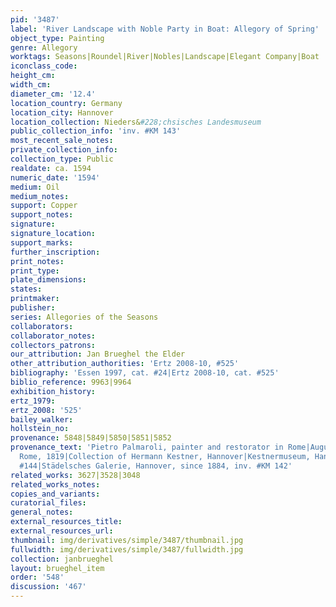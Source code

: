 ```yaml
---
pid: '3487'
label: 'River Landscape with Noble Party in Boat: Allegory of Spring'
object_type: Painting
genre: Allegory
worktags: Seasons|Roundel|River|Nobles|Landscape|Elegant Company|Boat
iconclass_code:
height_cm:
width_cm:
diameter_cm: '12.4'
location_country: Germany
location_city: Hannover
location_collection: Nieders&#228;chsisches Landesmuseum
public_collection_info: 'inv. #KM 143'
most_recent_sale_notes:
private_collection_info:
collection_type: Public
realdate: ca. 1594
numeric_date: '1594'
medium: Oil
medium_notes:
support: Copper
support_notes:
signature:
signature_location:
support_marks:
further_inscription:
print_notes:
print_type:
plate_dimensions:
states:
printmaker:
publisher:
series: Allegories of the Seasons
collaborators:
collaborator_notes:
collectors_patrons:
our_attribution: Jan Brueghel the Elder
other_attribution_authorities: 'Ertz 2008-10, #525'
bibliography: 'Essen 1997, cat. #24|Ertz 2008-10, cat. #525'
biblio_reference: 9963|9964
exhibition_history:
ertz_1979:
ertz_2008: '525'
bailey_walker:
hollstein_no:
provenance: 5848|5849|5850|5851|5852
provenance_text: 'Pietro Palmaroli, painter and restorator in Rome|August Kestner,
  Rome, 1819|Collection of Hermann Kestner, Hannover|Kestnermuseum, Hannover, inv.
  #144|Städelsches Galerie, Hannover, since 1884, inv. #KM 142'
related_works: 3627|3528|3048
related_works_notes:
copies_and_variants:
curatorial_files:
general_notes:
external_resources_title:
external_resources_url:
thumbnail: img/derivatives/simple/3487/thumbnail.jpg
fullwidth: img/derivatives/simple/3487/fullwidth.jpg
collection: janbrueghel
layout: brueghel_item
order: '548'
discussion: '467'
---
```

